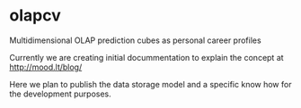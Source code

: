 # olapcv
Multidimensional OLAP prediction cubes as personal career profiles

Currently we are creating initial docummentation to explain the concept at http://mood.lt/blog/

Here we plan to publish the data storage model and a specific know how for the development purposes.
